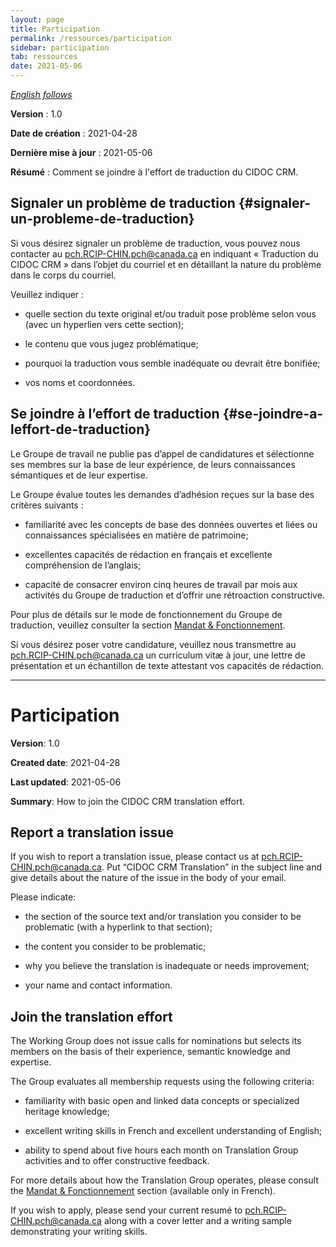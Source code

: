 ```yaml
---
layout: page
title: Participation
permalink: /ressources/participation
sidebar: participation
tab: ressources
date: 2021-05-06
---
```


[*English follows*](#participation-en)

**Version** : 1.0

**Date de création** : 2021-04-28

**Dernière mise à jour** : 2021-05-06

**Résumé** : Comment se joindre à l'effort de traduction du CIDOC CRM.

## Signaler un problème de traduction {#signaler-un-probleme-de-traduction}

Si vous désirez signaler un problème de traduction, vous pouvez nous contacter au [pch.RCIP-CHIN.pch@canada.ca](mailto:pch.RCIP-CHIN.pch@canada.ca) en indiquant « Traduction du CIDOC CRM » dans l’objet du courriel et en détaillant la nature du problème dans le corps du courriel.

Veuillez indiquer :

  - quelle section du texte original et/ou traduit pose problème selon vous (avec un hyperlien vers cette section);

  - le contenu que vous jugez problématique;

  - pourquoi la traduction vous semble inadéquate ou devrait être bonifiée;

  - vos noms et coordonnées.

## Se joindre à l’effort de traduction {#se-joindre-a-leffort-de-traduction}

Le Groupe de travail ne publie pas d’appel de candidatures et sélectionne ses membres sur la base de leur expérience, de leurs connaissances sémantiques et de leur expertise.

Le Groupe évalue toutes les demandes d’adhésion reçues sur la base des critères suivants :

  - familiarité avec les concepts de base des données ouvertes et liées ou connaissances spécialisées en matière de patrimoine;

  - excellentes capacités de rédaction en français et excellente compréhension de l’anglais;

  - capacité de consacrer environ cinq heures de travail par mois aux activités du Groupe de traduction et d’offrir une rétroaction constructive.

Pour plus de détails sur le mode de fonctionnement du Groupe de traduction, veuillez consulter la section [Mandat & Fonctionnement](https://chin-rcip.github.io/cidoc_crm_fr-ca/ressources/mandat-fonctionnement).

Si vous désirez poser votre candidature, veuillez nous transmettre au [pch.RCIP-CHIN.pch@canada.ca](mailto:pch.RCIP-CHIN.pch@canada.ca) un curriculum vitæ à jour, une lettre de présentation et un échantillon de texte attestant vos capacités de rédaction.


---

<h1 class="post-title" id="participation-en">Participation</h1>

**Version**: 1.0

**Created date**: 2021-04-28

**Last updated**: 2021-05-06

**Summary**: How to join the CIDOC CRM translation effort.


## Report a translation issue

If you wish to report a translation issue, please contact us at [pch.RCIP-CHIN.pch@canada.ca](mailto:pch.RCIP-CHIN.pch@canada.ca). Put “CIDOC CRM Translation” in the subject line and give details about the nature of the issue in the body of your email.

Please indicate:

  - the section of the source text and/or translation you consider to be problematic (with a hyperlink to that section);

  - the content you consider to be problematic;

  - why you believe the translation is inadequate or needs improvement;

  - your name and contact information.

## Join the translation effort

The Working Group does not issue calls for nominations but selects its members on the basis of their experience, semantic knowledge and expertise.

The Group evaluates all membership requests using the following criteria:

  - familiarity with basic open and linked data concepts or specialized heritage knowledge;

  - excellent writing skills in French and excellent understanding of English;

  - ability to spend about five hours each month on Translation Group activities and to offer constructive feedback.

For more details about how the Translation Group operates, please consult the [Mandat & Fonctionnement](https://chin-rcip.github.io/cidoc_crm_fr-ca/ressources/mandat-fonctionnement) section (available only in French).

If you wish to apply, please send your current resumé to [pch.RCIP-CHIN.pch@canada.ca](mailto:pch.RCIP-CHIN.pch@canada.ca) along with a cover letter and a writing sample demonstrating your writing skills.

